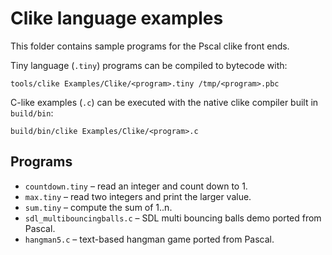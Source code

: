 # Clike language examples

This folder contains sample programs for the Pscal clike front ends.

Tiny language (`.tiny`) programs can be compiled to bytecode with:

```
tools/clike Examples/Clike/<program>.tiny /tmp/<program>.pbc
```

C-like examples (`.c`) can be executed with the native clike compiler built in
`build/bin`:

```
build/bin/clike Examples/Clike/<program>.c
```

## Programs

- `countdown.tiny` – read an integer and count down to 1.
- `max.tiny` – read two integers and print the larger value.
- `sum.tiny` – compute the sum of 1..n.
- `sdl_multibouncingballs.c` – SDL multi bouncing balls demo ported from Pascal.
- `hangman5.c` – text-based hangman game ported from Pascal.
